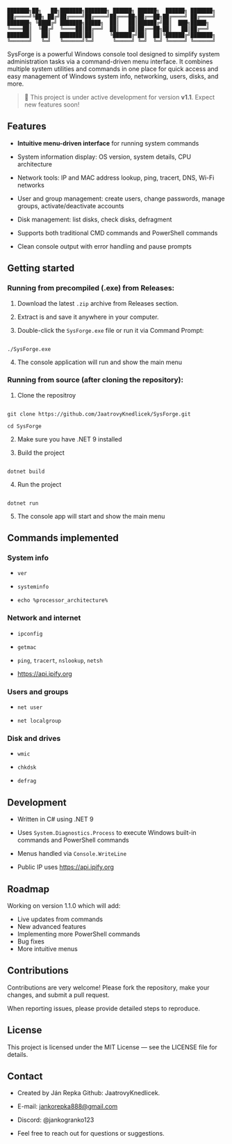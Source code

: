     ███████╗██╗   ██╗███████╗███████╗ ██████╗ ██████╗  ██████╗ ███████╗
    ██╔════╝╚██╗ ██╔╝██╔════╝██╔════╝██╔═══██╗██╔══██╗██╔════╝ ██╔════╝
    ███████╗ ╚████╔╝ ███████╗█████╗  ██║   ██║██████╔╝██║  ███╗█████╗  
    ╚════██║  ╚██╔╝  ╚════██║██╔══╝  ██║   ██║██╔══██╗██║   ██║██╔══╝  
    ███████║   ██║   ███████║██║     ╚██████╔╝██║  ██║╚██████╔╝███████╗
    ╚══════╝   ╚═╝   ╚══════╝╚═╝      ╚═════╝ ╚═╝  ╚═╝ ╚═════╝ ╚══════╝

SysForge is a powerful Windows console tool designed to simplify system administration tasks via a command-driven menu interface. It combines multiple system utilities and commands in one place for quick access and easy management of Windows system info, networking, users, disks, and more.

  

> 🚧 This project is under active development for version **v1.1**. Expect new features soon!

  

## Features

-  **Intuitive menu-driven interface** for running system commands

- System information display: OS version, system details, CPU architecture

- Network tools: IP and MAC address lookup, ping, tracert, DNS, Wi-Fi networks

- User and group management: create users, change passwords, manage groups, activate/deactivate accounts

- Disk management: list disks, check disks, defragment

- Supports both traditional CMD commands and PowerShell commands

- Clean console output with error handling and pause prompts

  

## Getting started

### Running from precompiled (.exe) from Releases:

  

1. Download the latest `.zip` archive from Releases section.

2. Extract is and save it anywhere in your computer.

3. Double-click the `SysForge.exe` file or run it via Command Prompt:

~~~

./SysForge.exe

~~~

  

4. The console application will run and show the main menu

  

### Running from source (after cloning the repository):

1. Clone the repositroy

~~~

git clone https://github.com/JaatrovyKnedlicek/SysForge.git

cd SysForge

~~~

2. Make sure you have .NET 9 installed

3. Build the project

~~~

dotnet build

~~~

4. Run the project

~~~

dotnet run

~~~

5. The console app will start and show the main menu

  

## Commands implemented

### System info

  

-  `ver`

-  `systeminfo`

-  `echo %processor_architecture%`

  

### Network and internet

  

-  `ipconfig`

-  `getmac`

-  `ping`, `tracert`, `nslookup`, `netsh`

- https://api.ipify.org

  

### Users and groups

  

-  `net user`

-  `net localgroup`

  

### Disk and drives

  

-  `wmic`

-  `chkdsk`

-  `defrag`

  

## Development

  

- Written in C# using .NET 9

- Uses `System.Diagnostics.Process` to execute Windows built-in commands and PowerShell commands

- Menus handled via `Console.WriteLine`

- Public IP uses https://api.ipify.org

  

## Roadmap

Working on version 1.1.0 which will add:

 - Live updates from commands
 - New advanced features
 - Implementing more PowerShell commands
 - Bug fixes
 - More intuitive menus

## Contributions

Contributions are very welcome! Please fork the repository, make your changes, and submit a pull request.

When reporting issues, please provide detailed steps to reproduce.

  

## License

This project is licensed under the MIT License — see the LICENSE file for details.

  

## Contact

- Created by Ján Repka Github: JaatrovyKnedlicek.

- E-mail: jankorepka888@gmail.com

- Discord: @jankogranko123

- Feel free to reach out for questions or suggestions.